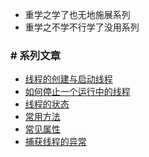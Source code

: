 * 重学之学了也无地施展系列
* 重学之不学不行学了没用系列


### # 系列文章
* [线程的创建与启动线程](./src/main/java/com/futao/learn/threads/a_创建线程/readme.md)
* [如何停止一个运行中的线程](./src/main/java/com/futao/learn/threads/c_如何停止线程/readme.md)
* [线程的状态](./src/main/java/com/futao/learn/threads/d_线程的生命周期/readme.md)
* [常用方法](./src/main/java/com/futao/learn/threads/e_线程相关方法/readme.md)
* [常见属性](./src/main/java/com/futao/learn/threads/f_线程属性/readme.md)
* [捕获线程的异常](./src/main/java/com/futao/learn/threads/g_未捕获异常/readme.md)